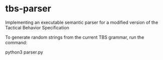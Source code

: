 # tbs-parser
Implementing an executable semantic parser for a modified version of the Tactical Behavior Specification

To generate random strings from the current TBS grammar, run the command:

  python3 parser.py
